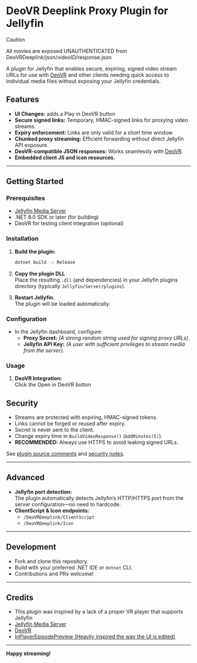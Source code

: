 # DeoVR Deeplink Proxy Plugin for Jellyfin

> [!CAUTION]
> All movies are exposed UNAUTHENTICATED from DeoVRDeeplink/json/videoID/response.json

A plugin for Jellyfin that enables secure, expiring, signed video stream URLs for use with [DeoVR](https://deovr.com/) and other clients needing quick access to individual media files without exposing your Jellyfin credentials.

## Features
- **UI Changes:** adds a Play in DeoVR button
- **Secure signed links:** Temporary, HMAC-signed links for proxying video streams.
- **Expiry enforcement:** Links are only valid for a short time window.
- **Chunked proxy streaming:** Efficient forwarding without direct Jellyfin API exposure.
- **DeoVR-compatible JSON responses:** Works seamlessly with [DeoVR](https://deovr.com/).
- **Embedded client JS and icon resources.**

---

## Getting Started

### Prerequisites

- [Jellyfin Media Server](https://jellyfin.org/)
- .NET 8.0 SDK or later (for building)
- DeoVR for testing client integration (optional)

### Installation

1. **Build the plugin:**

    ```bash
    dotnet build -c Release
    ```

2. **Copy the plugin DLL**  
    Place the resulting `.dll` (and dependencies) in your Jellyfin plugins directory (typically `Jellyfin/Server/plugins`).

3. **Restart Jellyfin.**  
    The plugin will be loaded automatically.

### Configuration

- In the Jellyfin dashboard, configure:
  - **Proxy Secret:** _(A strong random string used for signing proxy URLs)_.
  - **Jellyfin API Key:** _(A user with sufficient privileges to stream media from the server)_.

### Usage

1. **DeoVR Integration:**  
    Click the Open in DeoVR button

## Security

- Streams are protected with expiring, HMAC-signed tokens.
- Links cannot be forged or reused after expiry.
- Secret is never sent to the client.
- Change expiry time in `BuildVideoResponse()` (`AddMinutes(5)`).
- **RECOMMENDED:** Always use HTTPS to avoid leaking signed URLs.

See [plugin source comments](./DeoVrDeeplinkController.cs) and [security notes](#security).

---

## Advanced

- **Jellyfin port detection:**  
    The plugin automatically detects Jellyfin’s HTTP/HTTPS port from the server configuration—no need to hardcode.
- **ClientScript & Icon endpoints:**  
  - `/DeoVRDeeplink/ClientScript`
  - `/DeoVRDeeplink/Icon`

---

## Development

- Fork and clone this repository.
- Build with your preferred .NET IDE or `dotnet` CLI.
- Contributions and PRs welcome!

---

## Credits
- This plugin was inspired by a lack of a proper VR player that supports Jellyfin
- [Jellyfin Media Server](https://jellyfin.org/)
- [DeoVR](https://deovr.com/)
- [InPlayerEpisodePreview (Heavily inspired the way the UI is edited)](https://github.com/Namo2/InPlayerEpisodePreview)
---

**Happy streaming!**
